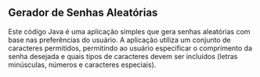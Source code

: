 ## Gerador de Senhas Aleatórias

Este código Java é uma aplicação simples que gera senhas aleatórias com base nas preferências do usuário. A aplicação utiliza um conjunto de caracteres permitidos, permitindo ao usuário especificar o comprimento da senha desejada e quais tipos de caracteres devem ser incluídos (letras minúsculas, números e caracteres especiais).


